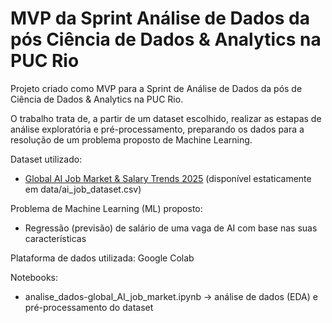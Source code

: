 # MVP da Sprint Análise de Dados da pós Ciência de Dados & Analytics na PUC Rio

Projeto criado como MVP para a Sprint de Análise de Dados da pós de Ciência de Dados & Analytics na PUC Rio.

O trabalho trata de, a partir de um dataset escolhido, realizar as estapas de análise exploratória e pré-processamento, preparando os dados para a resolução de um problema proposto de Machine Learning.

Dataset utilizado:
- [Global AI Job Market & Salary Trends 2025](https://www.kaggle.com/datasets/bismasajjad/global-ai-job-market-and-salary-trends-2025) (disponível estaticamente em data/ai_job_dataset.csv)

Problema de Machine Learning (ML) proposto:
- Regressão (previsão) de salário de uma vaga de AI com base nas suas características 

Plataforma de dados utilizada: Google Colab

Notebooks:

- analise_dados-global_AI_job_market.ipynb -> análise de dados (EDA) e pré-processamento do dataset
